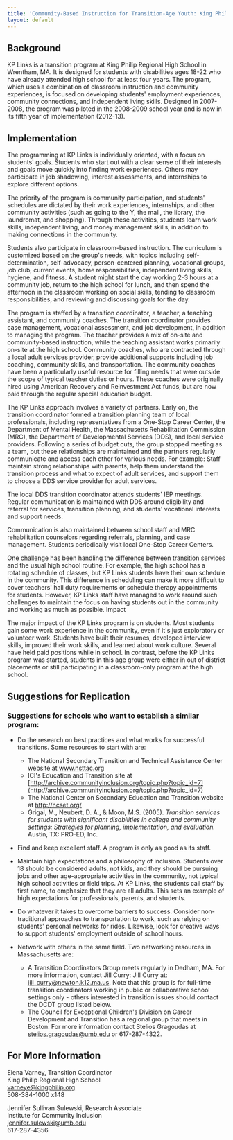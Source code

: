 ```yaml
---
title: 'Community-Based Instruction for Transition-Age Youth: King Philip Regional High School, Wrentham, MA'
layout: default
---
```



## Background

KP Links is a transition program at King Philip Regional High School in Wrentham, MA. It is designed for students with disabilities ages 18-22 who have already attended high school for at least four years. The program, which uses a combination of classroom instruction and community experiences, is focused on developing students' employment experiences, community connections, and independent living skills. Designed in 2007-2008, the program was piloted in the 2008-2009 school year and is now in its fifth year of implementation (2012-13). 

## Implementation

The programming at KP Links is individually oriented, with a focus on students' goals. Students who start out with a clear sense of their interests and goals move quickly into finding work experiences. Others may participate in job shadowing, interest assessments, and internships to explore different options. 

The priority of the program is community participation, and students' schedules are dictated by their work experiences, internships, and other community activities (such as going to the Y, the mall, the library, the laundromat, and shopping). Through these activities, students learn work skills, independent living, and money management skills, in addition to making connections in the community. 

Students also participate in classroom-based instruction. The curriculum is customized based on the group's needs, with topics including self-determination, self-advocacy, person-centered planning, vocational groups, job club, current events, home responsibilities, independent living skills, hygiene, and fitness. A student might start the day working 2-3 hours at a community job, return to the high school for lunch, and then spend the afternoon in the classroom working on social skills, tending to classroom responsibilities, and reviewing and discussing goals for the day.

The program is staffed by a transition coordinator, a teacher, a teaching assistant, and community coaches. The transition coordinator provides case management, vocational assessment, and job development, in addition to managing the program. The teacher provides a mix of on-site and community-based instruction, while the teaching assistant works primarily on-site at the high school. Community coaches, who are contracted through a local adult services provider, provide additional supports including job coaching, community skills, and transportation. The community coaches have been a particularly useful resource for filling needs that were outside the scope of typical teacher duties or hours. These coaches were originally hired using American Recovery and Reinvestment Act funds, but are now paid through the regular special education budget. 

The KP Links approach involves a variety of partners. Early on, the transition coordinator formed a transition planning team of local professionals, including representatives from a One-Stop Career Center, the Department of Mental Health, the Massachusetts Rehabilitation Commission (MRC), the Department of Developmental Services (DDS), and local service providers. Following a series of budget cuts, the group stopped meeting as a team, but these relationships are maintained and the partners regularly communicate and access each other for various needs. For example:
Staff maintain strong relationships with parents, help them understand the transition process and what to expect of adult services, and support them to choose a DDS service provider for adult services. 

The local DDS transition coordinator attends students' IEP meetings. Regular communication is maintained with DDS around eligibility and referral for services, transition planning, and students' vocational interests and support needs. 

Communication is also maintained between school staff and MRC rehabilitation counselors regarding referrals, planning, and case management. 
Students periodically visit local One-Stop Career Centers.

One challenge has been handling the difference between transition services and the usual high school routine. For example, the high school has a rotating schedule of classes, but KP Links students have their own schedule in the community. This difference in scheduling can make it more difficult to cover teachers' hall duty requirements or schedule therapy appointments for students. However, KP Links staff have managed to work around such challenges to maintain the focus on having students out in the community and working as much as possible. 
Impact

The major impact of the KP Links program is on students. Most students gain some work experience in the community, even if it's just exploratory or volunteer work. Students have built their resumes, developed interview skills, improved their work skills, and learned about work culture. Several have held paid positions while in school. In contrast, before the KP Links program was started, students in this age group were either in out of district placements or still participating in a classroom-only program at the high school. 

## Suggestions for Replication

### Suggestions for schools who want to establish a similar program:
	
- Do the research on best practices and what works for successful transitions. Some resources to start with are: 
	- The National Secondary Transition and Technical Assistance Center website at www.nsttac.org 
	- ICI's Education and Transition site at [http://archive.communityinclusion.org/topic.php?topic_id=7](http://archive.communityinclusion.org/topic.php?topic_id=7)
	- The National Center on Secondary Education and Transition website at http://ncset.org/
	- Grigal, M., Neubert, D. A., & Moon, M.S. (2005). *Transition services for students with significant disabilities in college and community settings: Strategies for planning, implementation, and evaluation.* Austin, TX: PRO-ED, Inc.

- Find and keep excellent staff. A program is only as good as its staff.
- Maintain high expectations and a philosophy of inclusion. Students over 18 should be considered adults, not kids, and they should be pursuing jobs and other age-appropriate activities in the community, not typical high school activities or field trips. At KP Links, the students call staff by first name, to emphasize that they are all adults. This sets an example of high expectations for professionals, parents, and students. 
- Do whatever it takes to overcome barriers to success. Consider non-traditional approaches to transportation to work, such as relying on students' personal networks for rides. Likewise, look for creative ways to support students' employment outside of school hours. 
- Network with others in the same field. Two networking resources in Massachusetts are: 
	- A Transition Coordinators Group meets regularly in Dedham, MA. For more information, contact Jill Curry: Jill Curry at: jill_curry@newton.k12.ma.us. Note that this group is for full-time transition coordinators working in public or collaborative school settings only - others interested in transition issues should contact the DCDT group listed below. 
	- The Council for Exceptional Children's Division on Career Development and Transition has a regional group that meets in Boston. For more information contact Stelios Gragoudas at stelios.gragoudas@umb.edu or 617-287-4322. 

## For More Information

Elena Varney, Transition Coordinator  
King Philip Regional High School  
varneye@kingphilip.org  
508-384-1000 x148

Jennifer Sullivan Sulewski, Research Associate  
Institute for Community Inclusion  
jennifer.sulewski@umb.edu  
617-287-4356

